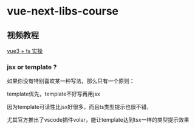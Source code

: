 # vue-next-libs-course

## 视频教程
[vue3 + ts 实操](https://www.bilibili.com/video/BV1x64y1S7Ff)

### jsx or template ?
如果你没有特别喜欢某一种写法，那么只有一个原则：

template优先，template不好写再用jsx

因为template可读性比jsx好很多，而且ts类型提示也很不错，

尤其官方推出了vscode插件volar，能让template达到tsx一样的类型提示效果

